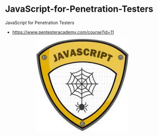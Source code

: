 # JavaScript-for-Penetration-Testers
JavaScript for Penetration Testers

* https://www.pentesteracademy.com/course?id=11

<p align="center">
  <img width="300" height="300" src="https://github.com/h3ll0clar1c3/h3ll0clar1c3.github.io/blob/master/assets/images/JavaScript.jpeg">
</p>


